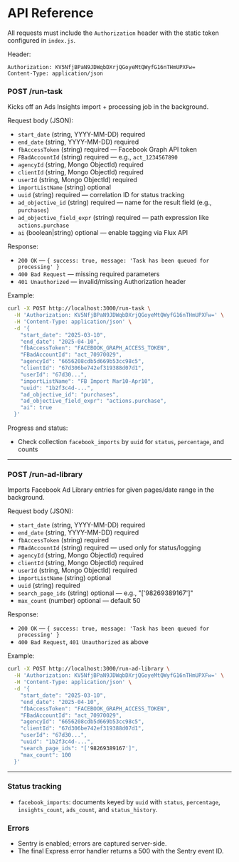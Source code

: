 # API Reference

All requests must include the `Authorization` header with the static token configured in `index.js`.

Header:
```
Authorization: KV5NfjBPaN9JDWqbDXrjQGoyeMtQWyfG16nTHmUPXFw=
Content-Type: application/json
```

### POST /run-task
Kicks off an Ads Insights import + processing job in the background.

Request body (JSON):
- `start_date` (string, YYYY-MM-DD) required
- `end_date` (string, YYYY-MM-DD) required
- `fbAccessToken` (string) required — Facebook Graph API token
- `FBadAccountId` (string) required — e.g., `act_1234567890`
- `agencyId` (string, Mongo ObjectId) required
- `clientId` (string, Mongo ObjectId) required
- `userId` (string, Mongo ObjectId) required
- `importListName` (string) optional
- `uuid` (string) required — correlation ID for status tracking
- `ad_objective_id` (string) required — name for the result field (e.g., `purchases`)
- `ad_objective_field_expr` (string) required — path expression like `actions.purchase`
- `ai` (boolean|string) optional — enable tagging via Flux API

Response:
- `200 OK` — `{ success: true, message: 'Task has been queued for processing' }`
- `400 Bad Request` — missing required parameters
- `401 Unauthorized` — invalid/missing Authorization header

Example:
```bash
curl -X POST http://localhost:3000/run-task \
  -H 'Authorization: KV5NfjBPaN9JDWqbDXrjQGoyeMtQWyfG16nTHmUPXFw=' \
  -H 'Content-Type: application/json' \
  -d '{
    "start_date": "2025-03-10",
    "end_date": "2025-04-10",
    "fbAccessToken": "FACEBOOK_GRAPH_ACCESS_TOKEN",
    "FBadAccountId": "act_70970029",
    "agencyId": "6656208cdb5d669b53cc98c5",
    "clientId": "67d306be742ef319388d07d1",
    "userId": "67d30...",
    "importListName": "FB Import Mar10-Apr10",
    "uuid": "1b2f3c4d-...",
    "ad_objective_id": "purchases",
    "ad_objective_field_expr": "actions.purchase",
    "ai": true
  }'
```

Progress and status:
- Check collection `facebook_imports` by `uuid` for `status`, `percentage`, and counts

---

### POST /run-ad-library
Imports Facebook Ad Library entries for given pages/date range in the background.

Request body (JSON):
- `start_date` (string, YYYY-MM-DD) required
- `end_date` (string, YYYY-MM-DD) required
- `fbAccessToken` (string) required
- `FBadAccountId` (string) required — used only for status/logging
- `agencyId` (string, Mongo ObjectId) required
- `clientId` (string, Mongo ObjectId) required
- `userId` (string, Mongo ObjectId) required
- `importListName` (string) optional
- `uuid` (string) required
- `search_page_ids` (string) optional — e.g., "['98269389167']"
- `max_count` (number) optional — default 50

Response:
- `200 OK` — `{ success: true, message: 'Task has been queued for processing' }`
- `400 Bad Request`, `401 Unauthorized` as above

Example:
```bash
curl -X POST http://localhost:3000/run-ad-library \
  -H 'Authorization: KV5NfjBPaN9JDWqbDXrjQGoyeMtQWyfG16nTHmUPXFw=' \
  -H 'Content-Type: application/json' \
  -d '{
    "start_date": "2025-03-10",
    "end_date": "2025-04-10",
    "fbAccessToken": "FACEBOOK_GRAPH_ACCESS_TOKEN",
    "FBadAccountId": "act_70970029",
    "agencyId": "6656208cdb5d669b53cc98c5",
    "clientId": "67d306be742ef319388d07d1",
    "userId": "67d30...",
    "uuid": "1b2f3c4d-...",
    "search_page_ids": "['98269389167']",
    "max_count": 100
  }'
```

---

### Status tracking
- `facebook_imports`: documents keyed by `uuid` with `status`, `percentage`, `insights_count`, `ads_count`, and `status_history`.

### Errors
- Sentry is enabled; errors are captured server-side.
- The final Express error handler returns a 500 with the Sentry event ID.